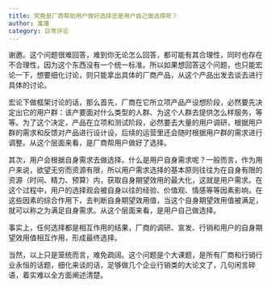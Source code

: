 ```yaml
---
title: 究竟是厂商帮助用户做好选择还是用户自己做选择呢？
author: 寓庸
category: 日常评论
---
```

谢邀。这个问题很难回答，难到你无论怎么回答，都可能有其合理性，同时也存在不合理性，因为这个东西没有一个统一标准。所以如果想回答这个问题，也只能宏论一下，想要细化讨论，则只能拿出具体的厂商产品，从这个产品出发去谈去进行具体的讨论。

 宏论下做框架讨论的话，那么首先，厂商在它所立项产品产设想阶段，必然要先决定出它的用户群：该产要面对什么类型的人群、为这个人群去提供怎么样服务，等等。为了这个决定，产品在立项和测试阶段，必然要去大量的用户调研，根据用户群的需求和反馈对产品进行设计设，后续的运营里还会随时根据用户群的需求进行调整。从这个层面来看，是厂商帮用户做好了选择。

 其次，用户会根据自身需求去做选择。什么是用户自身需求呢？一般而言，作为用户来说，欲望无穷而资源有限，所以用户需求选择的基本原则往往为在自身有限的资源（时间、精力、预算）内，获取自身期望效用的最大化，这就是用户需求。在这个过程中，用户的选择观会被自身以往的经验、价值观、情感等等因素影响，在这些因素的综合作用下，去判断自身期望效用值，当这个自身期望效用值被满足，就可以称之为满足自身需求。从这个层面来看，是用户自己做选择。

 事实上，任何选择都是相互作用的结果，厂商的调研、宣发、行销和用户的自身期望效用值相互作用，形成最终选择。

 当然，以上只是笼统而言，难免疏阔。这个问题是个大课题，是所有厂商和行销行业永恒的话题，细化来谈的话，足够做几个企业行销类的大论文了，几句闲言碎语，着实难以全方面阐述清楚。